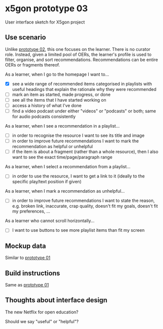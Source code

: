 # x5gon prototype 03

User interface sketch for X5gon project

## Use scenario

Unlike [prototype 02](https://github.com/stefankreitmayer/x5_02_trays), this one focuses on the learner. There is no curator role. Instead, given a limited pool of OERs, the learner's profile is used to filter, organise, and sort recommendations. Recommendations can be entire OERs or fragments thereof.

As a learner, when I go to the homepage I want to...
- [x] see a wide range of recommended items categorised in playlists with useful headings that explain the rationale why they were recommended
- [ ] mark an item as started, made progress, or done
- [ ] see all the items that I have started working on
- [ ] access a history of what I've done
- [ ] find a video podcast under either "videos" or "podcasts" or both; same for audio podcasts consistently

As a learner, when I see a recommendation in a playlist...
- [ ] in order to recognise the resource I want to see its title and image
- [ ] in order to improve future recommendations I want to mark the recommendation as helpful or unhelpful
- [ ] if the item is about a fragment (rather than a whole resource), then I also want to see the exact time/page/paragraph range

As a learner, when I select a recommendation from a playlist...
- [ ] in order to use the resource, I want to get a link to it (ideally to the specific play/text position if given)

As a learner, when I mark a recommendation as unhelpful...
- [ ] in order to improve future recommendations I want to state the reason, e.g. broken link, inaccurate, crap quality, doesn't fit my goals, doesn't fit my preferences, ...

As a learner who cannot scroll horizontally...
- [ ] I want to use buttons to see more playlist items than fit my screen


## Mockup data

Similar to [prototype 01](https://github.com/stefankreitmayer/x5_01_metacourse)

## Build instructions

Same as [prototype 01](https://github.com/stefankreitmayer/x5_01_metacourse)

## Thoughts about interface design

The new Netflix for open education?

Should we say "useful" or "helpful"?
